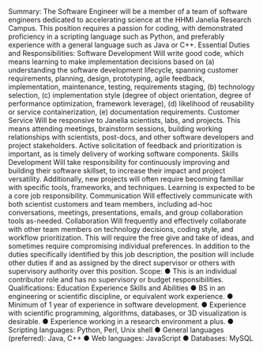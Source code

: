 Summary:
The Software Engineer will be a member of a team of software engineers dedicated to accelerating science at the HHMI Janelia Research Campus. This position requires a passion for coding, with demonstrated proficiency in a scripting language such as Python, and preferably experience with a general language such as Java or C++.
Essential Duties and Responsibilities:
Software Development
Will write good code, which means learning to make implementation decisions based on (a) understanding the software development lifecycle, spanning customer requirements, planning, design, prototyping, agile feedback, implementation, maintenance, testing, requirements staging, (b) technology selection, (c) implementation style (degree of object orientation, degree of performance optimization, framework leverage), (d) likelihood of reusability or service containerization, (e) documentation requirements.
Customer Service
Will be responsive to Janelia scientists, labs, and projects. This means attending meetings, brainstorm sessions, building working relationships with scientists, post-docs, and other software developers and project stakeholders. Active solicitation of feedback and prioritization is important, as is timely delivery of working software components.
Skills Development
Will take responsibility for continuously improving and building their software skillset, to increase their impact and project versatility. Additionally, new projects will often require becoming familiar with specific tools, frameworks, and techniques. Learning is expected to be a core job responsibility.
Communication
Will effectively communicate with both scientist customers and team members, including ad-hoc conversations, meetings, presentations, emails, and group collaboration tools as-needed.
Collaboration
Will frequently and effectively collaborate with other team members on technology decisions, coding style, and workflow prioritization. This will require the free give and take of ideas, and sometimes require compromising individual preferences.
In addition to the duties specifically identified by this job description, the position will include other duties if and as assigned by the direct supervisor or others with supervisory authority over this position.
Scope:
● This is an individual contributor role and has no supervisory or budget responsibilities. Qualifications:
Education
Experience
Skills and Abilities
● BS in an engineering or scientific discipline, or equivalent work experience.
● Minimum of 1 year of experience in software development.
● Experience with scientific programming, algorithms, databases, or 3D visualization is desirable.
● Experience working in a research environment a plus.
● Scripting languages: Python, Perl, Unix shell
● General languages (preferred): Java, C++
● Web languages: JavaScript
● Databases: MySQL